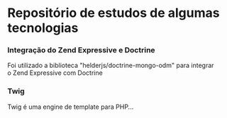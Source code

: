 # Repositório de estudos de algumas tecnologias

### Integração do Zend Expressive e Doctrine
Foi utilizado a biblioteca "helderjs/doctrine-mongo-odm" para integrar  
o Zend Expressive com Doctrine


### Twig
Twig é uma engine de template para PHP...  

